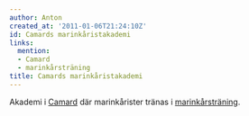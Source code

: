 ```yaml
---
author: Anton
created_at: '2011-01-06T21:24:10Z'
id: Camards marinkåristakademi
links:
  mention:
  - Camard
  - marinkårsträning
title: Camards marinkåristakademi
---
```


Akademi i [Camard] där marinkårister tränas i [marinkårsträning].

  [Camard]: Camard
  [marinkårsträning]: marinkårsträning
